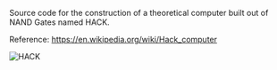 Source code for the construction of a theoretical computer built out of NAND Gates named HACK.

Reference: https://en.wikipedia.org/wiki/Hack_computer

![HACK](https://upload.wikimedia.org/wikipedia/commons/7/76/Hack_Computer_Block_Diagram_2.png)
